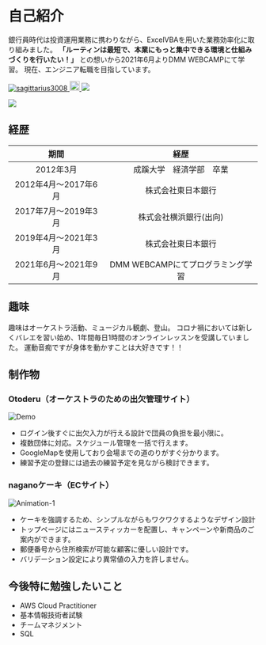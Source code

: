# 自己紹介

銀行員時代は投資運用業務に携わりながら、ExcelVBAを用いた業務効率化に取り組みました。
**「ルーティンは最短で、本業にもっと集中できる環境と仕組みづくりを行いたい！」**
との想いから2021年6月よりDMM WEBCAMPにて学習。
現在、エンジニア転職を目指しています。

<p align="left"> 
  <a href="https://github.com/sagittarius3008/sagittarius3008/">
    <img src="https://komarev.com/ghpvc/?username=sagittarius3008" alt="sagittarius3008"/>
  </a>
  <a href="http://qiita.com/sagittarius30008">
    <img height="20" src="https://qiita-badge.apiapi.app/s/sagittarius30008/posts.svg" />
  </a>
  <a href="https://twitter.com/dmm_tekuteku">
    <img src="https://img.shields.io/twitter/url?style=social&url=https://twitter.com/dmm_tekuteku">
  </a>
</p>

<a href="https://github.com/sagittarius3008">
  <img src="https://github-readme-stats.vercel.app/api?username=sagittarius3008&count_private=true&theme=github_dark&hide=stars&show_icons=true)" />
</a>


## 経歴

| 期間                 | 経歴                     | 
| :------------------: | :----------------------: | 
| 2012年3月            | 成蹊大学　経済学部　卒業 | 
| 2012年4月～2017年6月 | 株式会社東日本銀行       | 
| 2017年7月～2019年3月 | 株式会社横浜銀行(出向)   | 
| 2019年4月～2021年3月 | 株式会社東日本銀行       | 
| 2021年6月～2021年9月 | DMM WEBCAMPにてプログラミング学習  | 

## 趣味

趣味はオーケストラ活動、ミュージカル観劇、登山。
コロナ禍においては新しくバレエを習い始め、1年間毎日1時間のオンラインレッスンを受講していました。
運動音痴ですが身体を動かすことは大好きです！！

## 制作物
### Otoderu（オーケストラのための出欠管理サイト）

![Demo](https://user-images.githubusercontent.com/83518855/131471852-b7817ded-56b1-412a-ac25-778ce5ecb9de.gif)

- ログイン後すぐに出欠入力が行える設計で団員の負担を最小限に。
- 複数団体に対応。スケジュール管理を一括で行えます。
- GoogleMapを使用しており会場までの道のりがすぐ分かります。
- 練習予定の登録には過去の練習予定を見ながら検討できます。


### naganoケーキ（ECサイト）

![Animation-1](https://user-images.githubusercontent.com/83518855/127267784-4657410f-a30c-412f-99eb-7d571b1c46a7.gif)

- ケーキを強調するため、シンプルながらもワクワクするようなデザイン設計
- トップページにはニュースティッカーを配置し、キャンペーンや新商品のご案内ができます。
- 郵便番号から住所検索が可能な顧客に優しい設計です。
- バリデーション設定により異常値の入力を許しません。

## 今後特に勉強したいこと
- AWS Cloud Practitioner
- 基本情報技術者試験
- チームマネジメント
- SQL
